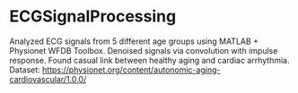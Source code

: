 # ECGSignalProcessing

Analyzed ECG signals from 5 different age groups using MATLAB + Physionet WFDB Toolbox. Denoised signals via convolution with impulse response. Found casual link between healthy aging and cardiac arrhythmia.
Dataset: https://physionet.org/content/autonomic-aging-cardiovascular/1.0.0/

